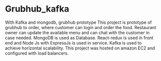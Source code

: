 # Grubhub_kafka
With Kafka and mongodb, grubhub prototype
This project is prototype of grubhub to order, where customer can login and order the food. Restaurant owner can update the available menu 
and can chat with the customer in case needed.
MongoDB is used as Database. React-redux is used in front end and Node Js with ExpressJs is used in service.
Kafka is used to achieve horizontal scalability. This project was hosted on amazon EC2 and configured with load balancers.

